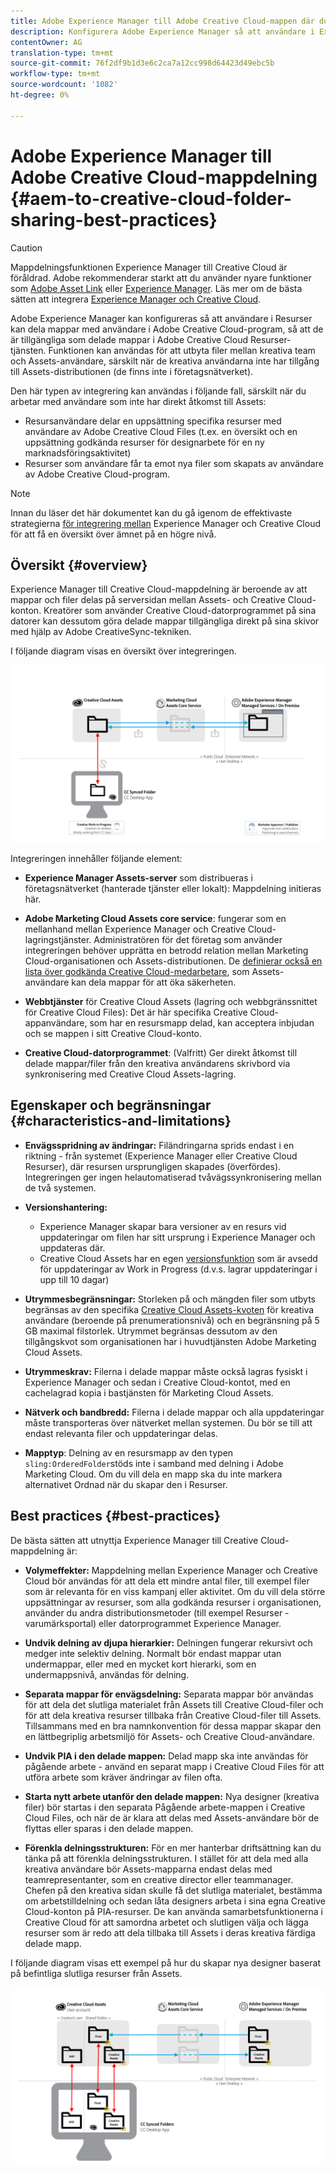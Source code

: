 ```yaml
---
title: Adobe Experience Manager till Adobe Creative Cloud-mappen där du kan dela med dig av bästa praxis
description: Konfigurera Adobe Experience Manager så att användare i Experience Manager Assets kan utbyta mappar med Adobe Creative Cloud-användare (CC).
contentOwner: AG
translation-type: tm+mt
source-git-commit: 76f2df9b1d3e6c2ca7a12cc998d64423d49ebc5b
workflow-type: tm+mt
source-wordcount: '1082'
ht-degree: 0%

---
```



# Adobe Experience Manager till Adobe Creative Cloud-mappdelning {#aem-to-creative-cloud-folder-sharing-best-practices}

>[!CAUTION]
>
>Mappdelningsfunktionen Experience Manager till Creative Cloud är föråldrad. Adobe rekommenderar starkt att du använder nyare funktioner som [Adobe Asset Link](https://helpx.adobe.com/enterprise/using/adobe-asset-link.html) eller [Experience Manager](https://docs.adobe.com/content/help/en/experience-manager-desktop-app/using/using.html). Läs mer om de bästa sätten att integrera [Experience Manager och Creative Cloud](/help/assets/aem-cc-integration-best-practices.md).

Adobe Experience Manager kan konfigureras så att användare i Resurser kan dela mappar med användare i Adobe Creative Cloud-program, så att de är tillgängliga som delade mappar i Adobe Creative Cloud Resurser-tjänsten. Funktionen kan användas för att utbyta filer mellan kreativa team och Assets-användare, särskilt när de kreativa användarna inte har tillgång till Assets-distributionen (de finns inte i företagsnätverket).

Den här typen av integrering kan användas i följande fall, särskilt när du arbetar med användare som inte har direkt åtkomst till Assets:

* Resursanvändare delar en uppsättning specifika resurser med användare av Adobe Creative Cloud Files (t.ex. en översikt och en uppsättning godkända resurser för designarbete för en ny marknadsföringsaktivitet)
* Resurser som användare får ta emot nya filer som skapats av användare av Adobe Creative Cloud-program.

>[!NOTE]
>
>Innan du läser det här dokumentet kan du gå igenom de effektivaste strategierna [för integrering mellan](/help/assets/aem-cc-integration-best-practices.md) Experience Manager och Creative Cloud för att få en översikt över ämnet på en högre nivå.

## Översikt {#overview}

Experience Manager till Creative Cloud-mappdelning är beroende av att mappar och filer delas på serversidan mellan Assets- och Creative Cloud-konton. Kreatörer som använder Creative Cloud-datorprogrammet på sina datorer kan dessutom göra delade mappar tillgängliga direkt på sina skivor med hjälp av Adobe CreativeSync-tekniken.

I följande diagram visas en översikt över integreringen.

![chlimage_1-179](assets/chlimage_1-406.png)

Integreringen innehåller följande element:

* **Experience Manager Assets-server** som distribueras i företagsnätverket (hanterade tjänster eller lokalt): Mappdelning initieras här.
* **Adobe Marketing Cloud Assets core service**: fungerar som en mellanhand mellan Experience Manager och Creative Cloud-lagringstjänster. Administratören för det företag som använder integreringen behöver upprätta en betrodd relation mellan Marketing Cloud-organisationen och Assets-distributionen. De [definierar också en lista över godkända Creative Cloud-medarbetare](https://docs.adobe.com/content/help/en/core-services/interface/assets/t-admin-add-cc-user.html), som Assets-användare kan dela mappar för att öka säkerheten.

* **Webbtjänster** för Creative Cloud Assets (lagring och webbgränssnittet för Creative Cloud Files): Det är här specifika Creative Cloud-appanvändare, som har en resursmapp delad, kan acceptera inbjudan och se mappen i sitt Creative Cloud-konto.
* **Creative Cloud-datorprogrammet**: (Valfritt) Ger direkt åtkomst till delade mappar/filer från den kreativa användarens skrivbord via synkronisering med Creative Cloud Assets-lagring.

## Egenskaper och begränsningar {#characteristics-and-limitations}

* **Envägsspridning av ändringar:** Filändringarna sprids endast i en riktning - från systemet (Experience Manager eller Creative Cloud Resurser), där resursen ursprungligen skapades (överfördes). Integreringen ger ingen helautomatiserad tvåvägssynkronisering mellan de två systemen.
* **Versionshantering:**

   * Experience Manager skapar bara versioner av en resurs vid uppdateringar om filen har sitt ursprung i Experience Manager och uppdateras där.
   * Creative Cloud Assets har en egen [versionsfunktion](https://helpx.adobe.com/creative-cloud/help/versioning-faq.html) som är avsedd för uppdateringar av Work in Progress (d.v.s. lagrar uppdateringar i upp till 10 dagar)

* **Utrymmesbegränsningar:** Storleken på och mängden filer som utbyts begränsas av den specifika [Creative Cloud Assets-kvoten](https://helpx.adobe.com/creative-cloud/kb/file-storage-quota.html) för kreativa användare (beroende på prenumerationsnivå) och en begränsning på 5 GB maximal filstorlek. Utrymmet begränsas dessutom av den tillgångskvot som organisationen har i huvudtjänsten Adobe Marketing Cloud Assets.

* **Utrymmeskrav:** Filerna i delade mappar måste också lagras fysiskt i Experience Manager och sedan i Creative Cloud-kontot, med en cachelagrad kopia i bastjänsten för Marketing Cloud Assets.
* **Nätverk och bandbredd:** Filerna i delade mappar och alla uppdateringar måste transporteras över nätverket mellan systemen. Du bör se till att endast relevanta filer och uppdateringar delas.
* **Mapptyp**: Delning av en resursmapp av den typen `sling:OrderedFolder`stöds inte i samband med delning i Adobe Marketing Cloud. Om du vill dela en mapp ska du inte markera alternativet Ordnad när du skapar den i Resurser.

## Best practices {#best-practices}

De bästa sätten att utnyttja Experience Manager till Creative Cloud-mappdelning är:

* **Volymeffekter:** Mappdelning mellan Experience Manager och Creative Cloud bör användas för att dela ett mindre antal filer, till exempel filer som är relevanta för en viss kampanj eller aktivitet. Om du vill dela större uppsättningar av resurser, som alla godkända resurser i organisationen, använder du andra distributionsmetoder (till exempel Resurser - varumärksportal) eller datorprogrammet Experience Manager.

* **Undvik delning av djupa hierarkier:** Delningen fungerar rekursivt och medger inte selektiv delning. Normalt bör endast mappar utan undermappar, eller med en mycket kort hierarki, som en undermappsnivå, användas för delning.
* **Separata mappar för envägsdelning:** Separata mappar bör användas för att dela det slutliga materialet från Assets till Creative Cloud-filer och för att dela kreativa resurser tillbaka från Creative Cloud-filer till Assets. Tillsammans med en bra namnkonvention för dessa mappar skapar den en lättbegriplig arbetsmiljö för Assets- och Creative Cloud-användare.
* **Undvik PIA i den delade mappen:** Delad mapp ska inte användas för pågående arbete - använd en separat mapp i Creative Cloud Files för att utföra arbete som kräver ändringar av filen ofta.
* **Starta nytt arbete utanför den delade mappen:** Nya designer (kreativa filer) bör startas i den separata Pågående arbete-mappen i Creative Cloud Files, och när de är klara att delas med Assets-användare bör de flyttas eller sparas i den delade mappen.
* **Förenkla delningsstrukturen:** För en mer hanterbar driftsättning kan du tänka på att förenkla delningsstrukturen. I stället för att dela med alla kreativa användare bör Assets-mapparna endast delas med teamrepresentanter, som en creative director eller teammanager. Chefen på den kreativa sidan skulle få det slutliga materialet, bestämma om arbetstilldelning och sedan låta designers arbeta i sina egna Creative Cloud-konton på PIA-resurser. De kan använda samarbetsfunktionerna i Creative Cloud för att samordna arbetet och slutligen välja och lägga resurser som är redo att dela tillbaka till Assets i deras kreativa färdiga delade mapp.

I följande diagram visas ett exempel på hur du skapar nya designer baserat på befintliga slutliga resurser från Assets.

![chlimage_1-180](assets/chlimage_1-407.png)
